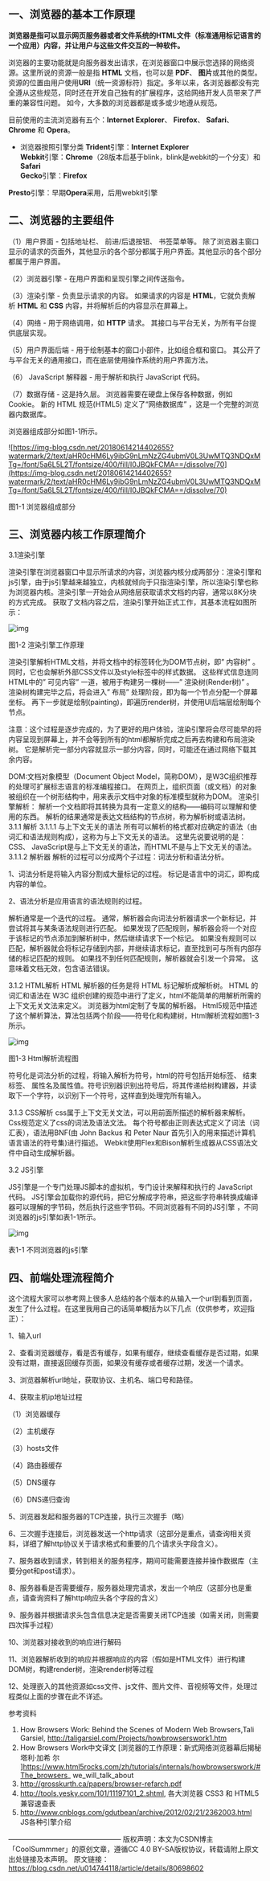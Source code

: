 

## 一、浏览器的基本工作原理

**浏览器是指可以显示网页服务器或者文件系统的HTML文件（标准通用标记语言的一个应用）内容，并让用户与这些文件交互的一种软件。**

浏览器的主要功能就是向服务器发出请求，在浏览器窗口中展示您选择的网络资源。这里所说的资源一般是指 **HTML** 文档，也可以是 **PDF**、 **图片**或其他的类型。 资源的位置由用户使用**URI**（统一资源标符）指定。多年以来，各浏览器都没有完全遵从这些规范，同时还在开发自己独有的扩展程序，这给网络开发人员带来了严重的兼容性问题。 如今，大多数的浏览器都是或多或少地遵从规范。

目前使用的主流浏览器有五个：**Internet Explorer**、 **Firefox**、 **Safari**、 **Chrome** 和 **Opera**。

- 浏览器按照引擎分类
  **Trident**引擎：**Internet Explorer**    
  **Webkit**引擎：**Chrome**（28版本后基于blink，blink是webkit的一个分支）和**Safari**   
  **Gecko**引擎：**Firefox**      

**Presto**引擎：早期**Opera**采用，后用webkit引擎   

## 二、浏览器的主要组件

（1）用户界面 - 包括地址栏、 前进/后退按钮、 书签菜单等。 除了浏览器主窗口显示的请求的页面外，其他显示的各个部分都属于用户界面。其他显示的各个部分都属于用户界面。  

（2）浏览器引擎 - 在用户界面和呈现引擎之间传送指令。

（3）渲染引擎 - 负责显示请求的内容。 如果请求的内容是 **HTML**，它就负责解析 **HTML** 和 **CSS** 内容，并将解析后的内容显示在屏幕上。

（4）网络 - 用于网络调用，如 **HTTP** 请求。 其接口与平台无关，为所有平台提供底层实现。

（5）用户界面后端 - 用于绘制基本的窗口小部件，比如组合框和窗口。 其公开了与平台无关的通用接口，而在底层使用操作系统的用户界面方法。

（6） JavaScript 解释器 - 用于解析和执行 JavaScript 代码。

（7）数据存储 - 这是持久层。 浏览器需要在硬盘上保存各种数据，例如 Cookie。 新的 HTML 规范(HTML5) 定义了“网络数据库” ，这是一个完整的浏览器内数据库。

浏览器组成部分如图1-1所示。

![https://img-blog.csdn.net/20180614214402655?watermark/2/text/aHR0cHM6Ly9ibG9nLmNzZG4ubmV0L3UwMTQ3NDQxMTg=/font/5a6L5L2T/fontsize/400/fill/I0JBQkFCMA==/dissolve/70](https://img-blog.csdn.net/20180614214402655?watermark/2/text/aHR0cHM6Ly9ibG9nLmNzZG4ubmV0L3UwMTQ3NDQxMTg=/font/5a6L5L2T/fontsize/400/fill/I0JBQkFCMA==/dissolve/70)


图1-1 浏览器组成部分

## 三、浏览器内核工作原理简介

3.1渲染引擎

渲染引擎在浏览器窗口中显示所请求的内容，浏览器内核分成两部分：渲染引擎和js引擎，由于js引擎越来越独立，内核就倾向于只指渲染引擎，所以渲染引擎也称为浏览器内核。渲染引擎一开始会从网络层获取请求文档的内容，通常以8K分块的方式完成。 获取了文档内容之后，渲染引擎开始正式工作，其基本流程如图所示：

![img](https://img-blog.csdn.net/2018061421454558?watermark/2/text/aHR0cHM6Ly9ibG9nLmNzZG4ubmV0L3UwMTQ3NDQxMTg=/font/5a6L5L2T/fontsize/400/fill/I0JBQkFCMA==/dissolve/70)


图1-2 渲染引擎工作原理

渲染引擎解析HTML文档，并将文档中的标签转化为DOM节点树，即” 内容树” 。 同时，它也会解析外部CSS文件以及style标签中的样式数据。 这些样式信息连同HTML中的” 可见内容” 一道，被用于构建另一棵树——” 渲染树(Render树)” 。 渲染树构建完毕之后，将会进入” 布局” 处理阶段，即为每一个节点分配一个屏幕坐标。 再下一步就是绘制(painting)，即遍历render树，并使用UI后端层绘制每个节点。

注意：这个过程是逐步完成的，为了更好的用户体验，渲染引擎将会尽可能早的将内容呈现到屏幕上，并不会等到所有的html都解析完成之后再去构建和布局渲染树。 它是解析完一部分内容就显示一部分内容，同时，可能还在通过网络下载其余内容。

DOM:文档对象模型（Document Object Model，简称DOM），是W3C组织推荐的处理可扩展标志语言的标准编程接口。 在网页上，组织页面（或文档）的对象被组织在一个树形结构中，用来表示文档中对象的标准模型就称为DOM。 
渲染引擎解析：
解析一个文档即将其转换为具有一定意义的结构——编码可以理解和使用的东西。 解析的结果通常是表达文档结构的节点树，称为解析树或语法树。
3.1.1 解析
3.1.1.1 与上下文无关的语法
所有可以解析的格式都对应确定的语法（由词汇和语法规则构成），这称为与上下文无关的语法。 这里先说要说明的是：CSS、 JavaScript是与上下文无关的语法，而HTML不是与上下文无关的语法。
3.1.1.2 解析器
解析的过程可以分成两个子过程：词法分析和语法分析。

1、词法分析是将输入内容分割成大量标记的过程。 标记是语言中的词汇，即构成内容的单位。

2、语法分析是应用语言的语法规则的过程。

解析通常是一个迭代的过程。 通常，解析器会向词法分析器请求一个新标记，并尝试将其与某条语法规则进行匹配。 如果发现了匹配规则，解析器会将一个对应于该标记的节点添加到解析树中，然后继续请求下一个标记。 如果没有规则可以匹配，解析器就会将标记存储到内部，并继续请求标记，直至找到可与所有内部存储的标记匹配的规则。 如果找不到任何匹配规则，解析器就会引发一个异常。 这意味着文档无效，包含语法错误。

3.1.2 HTML解析
HTML 解析器的任务是将 HTML 标记解析成解析树。 HTML 的词汇和语法在 W3C 组织创建的规范中进行了定义，html不能简单的用解析所需的上下文无关文法来定义。
浏览器为html定制了专属的解析器。 Html5规范中描述了这个解析算法，算法包括两个阶段——符号化和构建树，Html解析流程如图1-3所示。

![img](https://img-blog.csdn.net/20180614215431324?watermark/2/text/aHR0cHM6Ly9ibG9nLmNzZG4ubmV0L3UwMTQ3NDQxMTg=/font/5a6L5L2T/fontsize/400/fill/I0JBQkFCMA==/dissolve/70)

图1-3 Html解析流程图

符号化是词法分析的过程，将输入解析为符号，html的符号包括开始标签、 结束标签、 属性名及属性值。符号识别器识别出符号后，将其传递给树构建器，并读取下一个字符，以识别下一个符号，这样直到处理完所有输入。

3.1.3 CSS解析
css属于上下文无关文法，可以用前面所描述的解析器来解析。 Css规范定义了css的词法及语法文法。 每个符号都由正则表达式定义了词法（词汇表），语法用BNF(由 John Backus 和 Peter Naur 首先引入的用来描述计算机语言语法的符号集)进行描述。
Webkit使用Flex和Bison解析生成器从CSS语法文件中自动生成解析器。

3.2 JS引擎

JS引擎是一个专门处理JS脚本的虚拟机，专门设计来解释和执行的 JavaScript 代码。 JS引擎会加载你的源代码，把它分解成字符串，把这些字符串转换成编译器可以理解的字节码，然后执行这些字节码。不同浏览器有不同的JS引擎 ，不同浏览器的js引擎如表1-1所示。

![img](https://img-blog.csdn.net/20180614215035437?watermark/2/text/aHR0cHM6Ly9ibG9nLmNzZG4ubmV0L3UwMTQ3NDQxMTg=/font/5a6L5L2T/fontsize/400/fill/I0JBQkFCMA==/dissolve/70)

表1-1 不同浏览器的js引擎

## 四、前端处理流程简介

这个流程大家可以参考网上很多人总结的各个版本的从输入一个url到看到页面，发生了什么过程。在这里我用自己的话简单概括为以下几点（仅供参考，欢迎指正）：

1、输入url

2、查看浏览器缓存，看是否有缓存，如果有缓存，继续查看缓存是否过期，如果没有过期，直接返回缓存页面，如果没有缓存或者缓存过期，发送一个请求。

3、浏览器解析url地址，获取协议、主机名、端口号和路径。

4、获取主机ip地址过程

（1）浏览器缓存

（2）主机缓存

（3）hosts文件

（4）路由器缓存

（5）DNS缓存

（6）DNS递归查询

5、浏览器发起和服务器的TCP连接，执行三次握手（略）

6、三次握手连接后，浏览器发送一个http请求（这部分是重点，请查询相关资料，详细了解http协议关于请求格式和重要的几个请求头字段含义）。

7、服务器收到请求，转到相关的服务程序，期间可能需要连接并操作数据库（主要分get和post请求）。

8、服务器看是否需要缓存，服务器处理完请求，发出一个响应（这部分也是重点，请查询资料了解http响应头各个字段的含义）

9、服务器并根据请求头包含信息决定是否需要关闭TCP连接（如需关闭，则需要四次挥手过程）

10、浏览器对接收到的响应进行解码

11、浏览器解析收到的响应并根据响应的内容（假如是HTML文件）进行构建DOM树，构建render树，渲染render树等过程

12、处理嵌入的其他资源如css文件、js文件、图片文件、音视频等文件，处理过程类似上面的步骤在此不详述。

 参考资料

1. How Browsers Work: Behind the Scenes of Modern Web Browsers,Tali Garsiel,
http://taligarsiel.com/Projects/howbrowserswork1.htm
2. How Browsers Work中文译文 [浏览器的工作原理：新式网络浏览器幕后揭秘 塔利·加希
尔 ]https://www.html5rocks.com/zh/tutorials/internals/howbrowserswork/#The_browsers_
we_will_talk_about
3. http://grosskurth.ca/papers/browser-refarch.pdf
4. http://tools.yesky.com/101/11197101_2.shtml, 各大浏览器 CSS3 和 HTML5 兼容速查表
5. http://www.cnblogs.com/gdutbean/archive/2012/02/21/2362003.html JS各种引擎介绍 

————————————————
版权声明：本文为CSDN博主「CoolSummmer」的原创文章，遵循CC 4.0 BY-SA版权协议，转载请附上原文出处链接及本声明。
原文链接：https://blog.csdn.net/u014744118/article/details/80698602